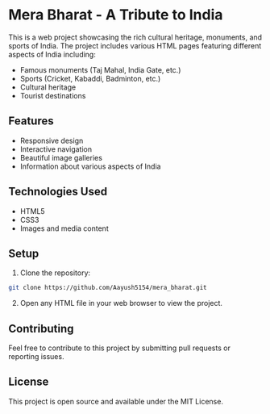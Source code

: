 # Mera Bharat - A Tribute to India

This is a web project showcasing the rich cultural heritage, monuments, and sports of India. The project includes various HTML pages featuring different aspects of India including:

- Famous monuments (Taj Mahal, India Gate, etc.)
- Sports (Cricket, Kabaddi, Badminton, etc.)
- Cultural heritage
- Tourist destinations

## Features

- Responsive design
- Interactive navigation
- Beautiful image galleries
- Information about various aspects of India

## Technologies Used

- HTML5
- CSS3
- Images and media content

## Setup

1. Clone the repository:
```bash
git clone https://github.com/Aayush5154/mera_bharat.git
```

2. Open any HTML file in your web browser to view the project.

## Contributing

Feel free to contribute to this project by submitting pull requests or reporting issues.

## License

This project is open source and available under the MIT License. 